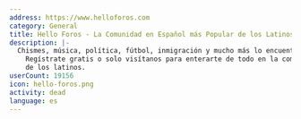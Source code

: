 ```yaml
---
address: https://www.helloforos.com
category: General
title: Hello Foros - La Comunidad en Español más Popular de los Latinos
description: |-
  Chismes, música, política, fútbol, inmigración y mucho más lo encuentras en HelloForos.com.
    Regístrate gratis o solo visítanos para enterarte de todo en la comunidad preferida
    de los latinos.
userCount: 19156
icon: hello-foros.png
activity: dead
language: es
---
```

